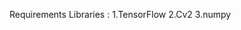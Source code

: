Requirements Libraries :
            1.TensorFlow 
            2.Cv2
            3.numpy
            
       

